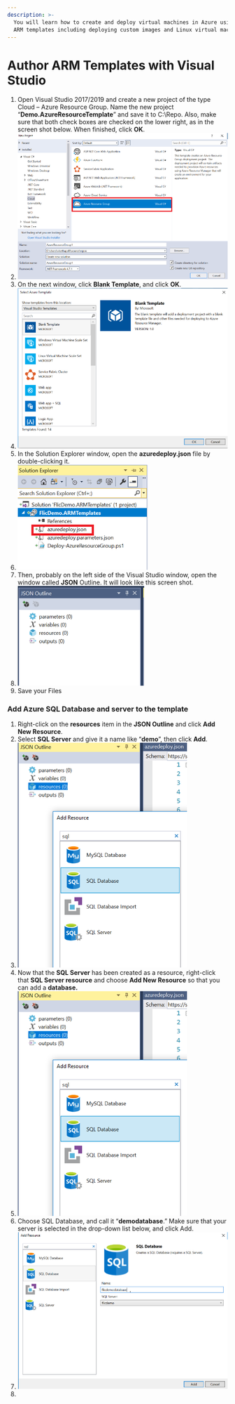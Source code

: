 ```yaml
---
description: >-
  You will learn how to create and deploy virtual machines in Azure using the
  ARM templates including deploying custom images and Linux virtual machines.
---
```


# Author ARM Templates with Visual Studio

1. Open Visual Studio 2017/2019 and create a new project of the type Cloud – Azure Resource Group. Name the new project “**Demo.AzureResourceTemplate**” and save it to C:\Repo. Also, make sure that both check boxes are checked on the lower right, as in the screen shot below. When finished, click **OK**.
2. ![](../.gitbook/assets/image%20%2815%29.png)
3. On the next window, click **Blank Template**, and click **OK**.
4. ![](../.gitbook/assets/image%20%286%29.png)
5. In the Solution Explorer window, open the **azuredeploy.json** file by double-clicking it.
6. ![](../.gitbook/assets/image%20%2824%29.png)
7. Then, probably on the left side of the Visual Studio window, open the window called **JSON** Outline. It will look like this screen shot.
8. ![](../.gitbook/assets/image%20%2833%29.png)
9. Save your Files

### Add Azure SQL Database and server to the template

1. Right-click on the **resources** item in the **JSON Outline** and click **Add New Resource**.
2. Select **SQL Server** and give it a name like “**demo**”, then click **Add**.
3. ![](../.gitbook/assets/image%20%2825%29.png)
4. Now that the **SQL Server** has been created as a resource, right-click that **SQL Server resource** and choose **Add New Resource** so that you can add a **database.**
5. ![](../.gitbook/assets/image%20%2825%29.png)
6. Choose SQL Database, and call it “**demodatabase**.” Make sure that your server is selected in the drop-down list below, and click Add.
7. ![](../.gitbook/assets/image%20%2819%29.png)
8. 
